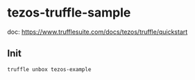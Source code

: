# tezos-truffle-sample

doc: https://www.trufflesuite.com/docs/tezos/truffle/quickstart

## Init
    truffle unbox tezos-example